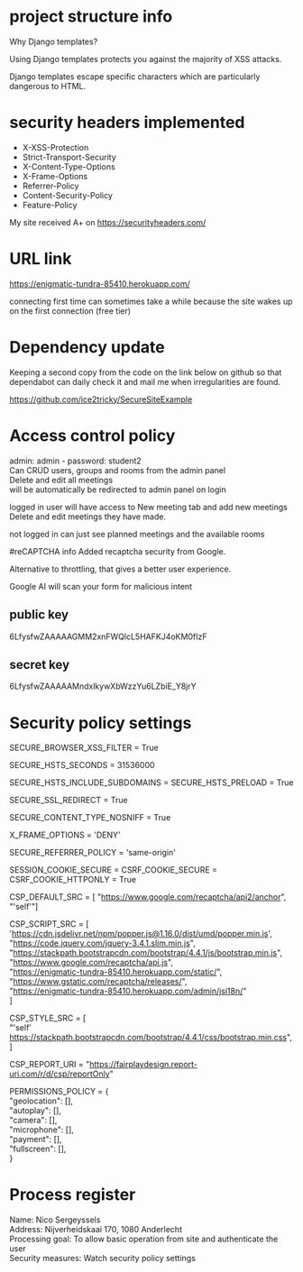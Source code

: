 # project structure info
Why Django templates?

Using Django templates protects you against the majority of XSS attacks.

Django templates escape specific characters which are particularly dangerous to HTML.

# security headers implemented
- X-XSS-Protection
- Strict-Transport-Security
- X-Content-Type-Options
- X-Frame-Options
- Referrer-Policy
- Content-Security-Policy
- Feature-Policy

My site received A+ on https://securityheaders.com/

# URL link
https://enigmatic-tundra-85410.herokuapp.com/

connecting first time can sometimes take a while because the site wakes up on the first connection (free tier)

# Dependency update
Keeping a second copy from the code on the link below on github so that dependabot can daily check it and mail me when irregularities are found.

https://github.com/ice2tricky/SecureSiteExample

# Access control policy
admin: admin - password: student2  
Can CRUD users, groups and rooms from the admin panel  
Delete and edit all meetings  
will be automatically be redirected to admin panel on login

logged in user will have access to New meeting tab and add new meetings  
Delete and edit meetings they have made.

not logged in can just see planned meetings and the available rooms

#reCAPTCHA info
Added recaptcha security from Google.

Alternative to throttling, that gives a better user experience.

Google AI will scan your form for malicious intent

## public key
6LfysfwZAAAAAGMM2xnFWQlcL5HAFKJ4oKM0fIzF

## secret key
6LfysfwZAAAAAMndxlkywXbWzzYu6LZbiE_Y8jrY

# Security policy settings

SECURE_BROWSER_XSS_FILTER = True

SECURE_HSTS_SECONDS = 31536000

SECURE_HSTS_INCLUDE_SUBDOMAINS = SECURE_HSTS_PRELOAD = True

SECURE_SSL_REDIRECT = True

SECURE_CONTENT_TYPE_NOSNIFF = True

X_FRAME_OPTIONS = 'DENY'

SECURE_REFERRER_POLICY = 'same-origin'

SESSION_COOKIE_SECURE = CSRF_COOKIE_SECURE = CSRF_COOKIE_HTTPONLY = True

CSP_DEFAULT_SRC = [
                   "https://www.google.com/recaptcha/api2/anchor",
                   "'self'"]
                   
CSP_SCRIPT_SRC = [  
    'https://cdn.jsdelivr.net/npm/popper.js@1.16.0/dist/umd/popper.min.js',  
    "https://code.jquery.com/jquery-3.4.1.slim.min.js",  
    "https://stackpath.bootstrapcdn.com/bootstrap/4.4.1/js/bootstrap.min.js",  
    "https://www.google.com/recaptcha/api.js",  
    "https://enigmatic-tundra-85410.herokuapp.com/static/",  
    "https://www.gstatic.com/recaptcha/releases/",  
    "https://enigmatic-tundra-85410.herokuapp.com/admin/jsi18n/"  
]

CSP_STYLE_SRC = [  
    "'self' https://stackpath.bootstrapcdn.com/bootstrap/4.4.1/css/bootstrap.min.css",  
]

CSP_REPORT_URI = "https://fairplaydesign.report-uri.com/r/d/csp/reportOnly"

PERMISSIONS_POLICY = {  
    "geolocation": [],  
    "autoplay": [],  
    "camera": [],  
    "microphone": [],  
    "payment": [],  
    "fullscreen": [],  
}

# Process register
Name: Nico Sergeyssels  
Address: Nijverheidskaai 170, 1080 Anderlecht  
Processing goal: To allow basic operation from site and authenticate the user  
Security measures: Watch security policy settings